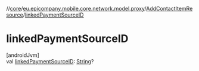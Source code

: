 //[core](../../../index.md)/[eu.epicompany.mobile.core.network.model.proxy](../index.md)/[AddContactItemResource](index.md)/[linkedPaymentSourceID](linked-payment-source-i-d.md)

# linkedPaymentSourceID

[androidJvm]\
val [linkedPaymentSourceID](linked-payment-source-i-d.md): [String](https://kotlinlang.org/api/latest/jvm/stdlib/kotlin/-string/index.html)?
